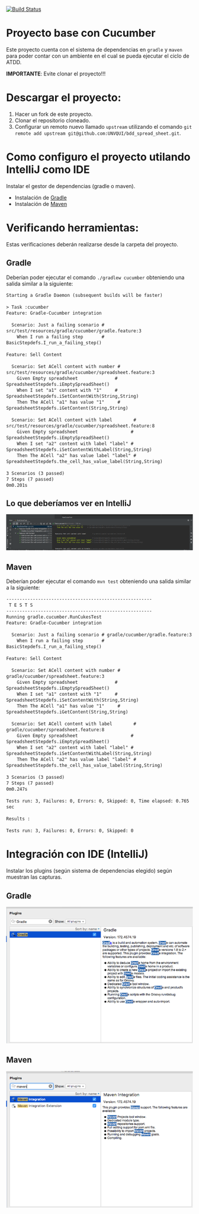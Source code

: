 [![Build Status](https://travis-ci.org/UNVQUI/eis_atdd_spread_sheet.svg?branch=master)](https://travis-ci.org/UNVQUI/eis_atdd_spread_sheet)

# Proyecto base con Cucumber

Este proyecto cuenta con el sistema de dependencias en ```gradle``` y ```maven``` para poder contar con un ambiente en el cual se pueda ejecutar el ciclo de ATDD.

**IMPORTANTE**: Evite clonar el proyecto!!!

# Descargar el proyecto:

1. Hacer un fork de este proyecto.
2. Clonar el repositorio cloneado.
3. Configurar un remoto nuevo llamado ```upstream``` utilizando el comando ```git remote add upstream git@github.com:UNVQUI/bdd_spread_sheet.git```.

# Como configuro el proyecto utilando IntelliJ como IDE

Instalar el gestor de dependencias (gradle o maven).

- Instalación de [Gradle][1]
- Instalación de [Maven][2]

# Verificando herramientas:

Estas verificaciones deberán realizarse desde la carpeta del proyecto.

## Gradle

Deberían poder ejecutar el comando ```./gradlew cucumber``` obteniendo una salida similar a la siguiente:

```cucumber
Starting a Gradle Daemon (subsequent builds will be faster)

> Task :cucumber
Feature: Gradle-Cucumber integration

  Scenario: Just a failing scenario # src/test/resources/gradle/cucumber/gradle.feature:3
    When I run a failing step       # BasicStepdefs.I_run_a_failing_step()

Feature: Sell Content

  Scenario: Set ACell content with number # src/test/resources/gradle/cucumber/spreadsheet.feature:3
    Given Empty spreadsheet              # SpreadsheetStepdefs.iEmptySpreadSheet()
    When I set "a1" content with "1"     # SpreadsheetStepdefs.iSetContentWith(String,String)
    Then The ACell "a1" has value "1"     # SpreadsheetStepdefs.iGetContent(String,String)

  Scenario: Set ACell content with label        # src/test/resources/gradle/cucumber/spreadsheet.feature:8
    Given Empty spreadsheet                    # SpreadsheetStepdefs.iEmptySpreadSheet()
    When I set "a2" content with label "label" # SpreadsheetStepdefs.iSetContentWithLabel(String,String)
    Then The ACell "a2" has value label "label" # SpreadsheetStepdefs.the_cell_has_value_label(String,String)

3 Scenarios (3 passed)
7 Steps (7 passed)
0m0.201s
```

## Lo que deberíamos ver en IntelliJ

![cucumber_output.png](images/cucumber_output.png)

## Maven

Deberían poder ejecutar el comando ```mvn test``` obteniendo una salida similar a la siguiente:

```cucumber
-------------------------------------------------------
 T E S T S
-------------------------------------------------------
Running gradle.cucumber.RunCukesTest
Feature: Gradle-Cucumber integration

  Scenario: Just a failing scenario # gradle/cucumber/gradle.feature:3
    When I run a failing step       # BasicStepdefs.I_run_a_failing_step()

Feature: Sell Content

  Scenario: Set ACell content with number # gradle/cucumber/spreadsheet.feature:3
    Given Empty spreadsheet              # SpreadsheetStepdefs.iEmptySpreadSheet()
    When I set "a1" content with "1"     # SpreadsheetStepdefs.iSetContentWith(String,String)
    Then The ACell "a1" has value "1"     # SpreadsheetStepdefs.iGetContent(String,String)

  Scenario: Set ACell content with label        # gradle/cucumber/spreadsheet.feature:8
    Given Empty spreadsheet                    # SpreadsheetStepdefs.iEmptySpreadSheet()
    When I set "a2" content with label "label" # SpreadsheetStepdefs.iSetContentWithLabel(String,String)
    Then The ACell "a2" has value label "label" # SpreadsheetStepdefs.the_cell_has_value_label(String,String)

3 Scenarios (3 passed)
7 Steps (7 passed)
0m0.247s

Tests run: 3, Failures: 0, Errors: 0, Skipped: 0, Time elapsed: 0.765 sec

Results :

Tests run: 3, Failures: 0, Errors: 0, Skipped: 0
```

# Integración con IDE (IntelliJ)

Instalar los plugins (según sistema de dependencias elegido) según muestran las capturas.

## Gradle

![gradle_plugin_ide](./images/gradle_plugin_ide.png)

## Maven

![maven_plugin_ide.png](./images/maven_plugin_ide.png)


[1]: https://gradle.org/install/#with-a-package-manager
[2]: http://maven.apache.org/install.html
